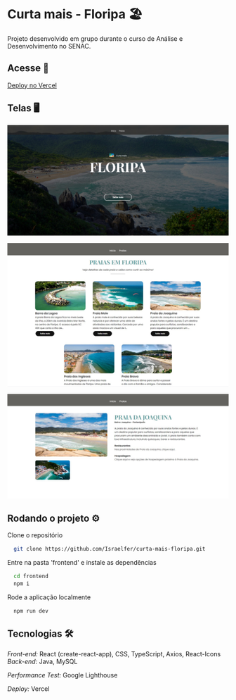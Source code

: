 # Curta mais - Floripa 🏖️

Projeto desenvolvido em grupo durante o curso de Análise e Desenvolvimento no SENAC.

## Acesse 👀

[Deploy no Vercel](https://curta-mais-floripa.vercel.app/)

## Telas 🖥️

![Tela 1](./images/print1.jpg?raw=true "screenshot")

![Tela 2](./images/print2.jpg?raw=true "screenshot")

![Tela 3](./images/print3.jpg?raw=true "screenshot")

## Rodando o projeto ⚙️

Clone o repositório

```bash
  git clone https://github.com/Israelfer/curta-mais-floripa.git
```

Entre na pasta 'frontend' e instale as dependências

```bash
  cd frontend
  npm i
```

Rode a aplicação localmente

```bash
  npm run dev
```

## Tecnologias 🛠️

_Front-end:_ React (create-react-app), CSS, TypeScript, Axios, React-Icons
_Back-end:_ Java, MySQL

_Performance Test:_ Google Lighthouse

_Deploy:_ Vercel
